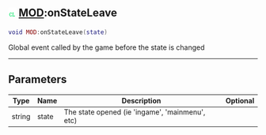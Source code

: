 ## ![client](../../.gitbook/assets/client.png) [MOD](./readme/mod.md):onStateLeave

```lua
void MOD:onStateLeave(state)
```

Global event called by the game before the state is changed

------
## Parameters

| Type   | Name | Description | Optional |
| ------ | ---- | ----------- | -------: |
| string | state | The state opened (ie 'ingame', 'mainmenu', etc) |  |

